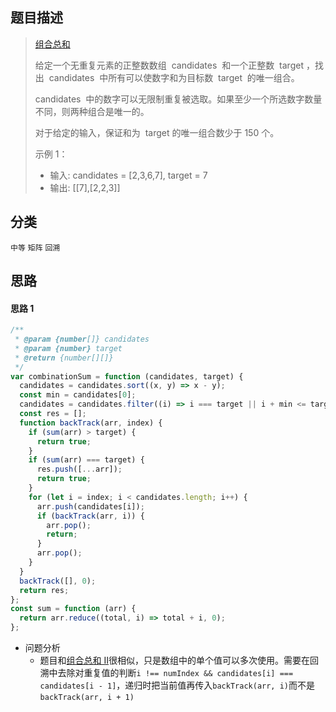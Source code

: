 ## 题目描述

> [组合总和](https://leetcode-cn.com/problems/combination-sum/)
>
> 给定一个无重复元素的正整数数组  candidates  和一个正整数  target ，找出  candidates  中所有可以使数字和为目标数  target  的唯一组合。
>
> candidates  中的数字可以无限制重复被选取。如果至少一个所选数字数量不同，则两种组合是唯一的。
>
> 对于给定的输入，保证和为  target 的唯一组合数少于 150 个。
>
> 示例 1：
>
> - 输入: candidates = [2,3,6,7], target = 7
> - 输出: [[7],[2,2,3]]

## 分类

`中等` `矩阵` `回溯`

## 思路

#### 思路 1

```javascript
/**
 * @param {number[]} candidates
 * @param {number} target
 * @return {number[][]}
 */
var combinationSum = function (candidates, target) {
  candidates = candidates.sort((x, y) => x - y);
  const min = candidates[0];
  candidates = candidates.filter((i) => i === target || i + min <= target);
  const res = [];
  function backTrack(arr, index) {
    if (sum(arr) > target) {
      return true;
    }
    if (sum(arr) === target) {
      res.push([...arr]);
      return true;
    }
    for (let i = index; i < candidates.length; i++) {
      arr.push(candidates[i]);
      if (backTrack(arr, i)) {
        arr.pop();
        return;
      }
      arr.pop();
    }
  }
  backTrack([], 0);
  return res;
};
const sum = function (arr) {
  return arr.reduce((total, i) => total + i, 0);
};
```

- 问题分析
  - 题目和[组合总和 II](40-组合总和II.md)很相似，只是数组中的单个值可以多次使用。需要在回溯中去除对重复值的判断`i !== numIndex && candidates[i] === candidates[i - 1]`，递归时把当前值再传入`backTrack(arr, i)`而不是`backTrack(arr, i + 1)`
